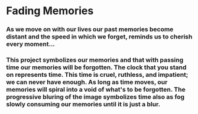 <h1>Fading Memories</h1>
<h3>As we move on with our lives our past memories become distant and the speed in which we forget, reminds us to cherish every moment...<h3>
<p>This project symbolizes our memories and that with passing time our memories will be forgotten. The clock that you stand on represents time. This time is cruel, ruthless, and impatient; we can never have enough. As long as time moves, our memories will spiral into a void of what's to be forgotten. The progressive bluring of the image symbolizes time also as fog slowly consuming our memories until it is just a blur.</p>
